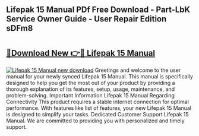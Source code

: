## Lifepak 15 Manual PDf Free Download - Part-LbK Service Owner Guide - User Repair Edition sDFm8

# <h2><a href="http://bc99542.oget.top/?id=Lifepak+15+Manual">🔗Download New 👉🔴 Lifepak 15 Manual</a></h2>

[![Lifepak 15 Manual new download](https://i.imgur.com/5g1atiW.png)](http://bc99542.oget.top/?id=Lifepak+15+Manual)
Greetings and welcome to the user manual for your newly synced Lifepak 15 Manual. This manual is specifically designed to help you get the most out of your product by providing a thorough explanation of its features, setup, usage, maintenance, and problem-solving. Important Information Lifepak 15 Manual Regarding Connectivity This product requires a stable internet connection for optimal performance. With features like list of features, your new Lifepak 15 Manual is designed to simplify your tasks. Dedicated Customer Support Lifepak 15 Manual. We are committed to providing you with personalized and timely support.
